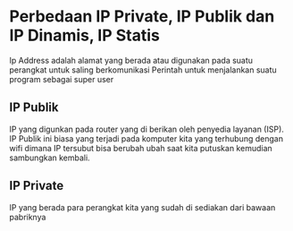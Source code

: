 # Perbedaan IP Private, IP Publik dan IP Dinamis, IP Statis
Ip Address adalah alamat yang berada atau digunakan pada suatu perangkat untuk saling berkomunikasi
Perintah untuk menjalankan suatu program sebagai super user

## IP Publik
IP yang digunkan pada router yang di berikan oleh penyedia layanan (ISP). IP Publik ini biasa yang terjadi pada komputer kita yang terhubung dengan wifi dimana IP tersubut bisa berubah ubah saat kita putuskan kemudian sambungkan kembali.

## IP Private
IP yang berada para perangkat kita yang sudah di sediakan dari bawaan pabriknya






















